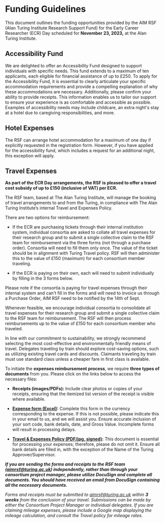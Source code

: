 # Funding Guidelines

This document outlines the funding opportunities provided by the AIM RSF (Alan Turing Institute Research Support Fund) for the Early Career Researcher (ECR) Day scheduled for **November 23, 2023,** at the Alan Turing Institute.

## Accessibility Fund
We are delighted to offer an Accessibility Fund designed to support individuals with specific needs. This fund extends to a maximum of ten applicants, each eligible for financial assistance of up to £250. To apply for the Accessibility Fund, it is essential to clearly articulate your specific accommodation requirements and provide a compelling explanation of why these accommodations are necessary. Additionally, please confirm your ability to provide receipts. This information enables us to tailor our support to ensure your experience is as comfortable and accessible as possible. Examples of accessibility needs may include childcare, an extra night's stay at a hotel due to caregiving responsibilities, and more.

## Hotel Expenses
The RSF can arrange hotel accommodation for a maximum of one day if explicitly requested in the registration form. However, if you have applied for the accessibility fund, which includes a request for an additional night, this exception will apply.

## Travel Expenses
**As part of the ECR Day arrangements, the RSF is pleased to offer a travel cost subsidy of up to £150 (inclusive of VAT) per ECR.**

The RSF team, based at The Alan Turing Institute, will manage the booking of travel arrangements to and from the Turing, in compliance with The Alan Turing Institute’s internal Travel and Expenses Policy.

There are two options for reimbursement:

- If the ECR are purchasing tickets through their internal institution system, individual consortia are asked to collate all travel expenses for their research group and to submit a single collective claim to the RSF team for reimbursement via the three forms (not through a purchase order). Consortia will need to fill them only once. The value of the ticket should be in alignment with Turing Travel policy. RSF will then administer this to the value of £150 (maximum) for each consortium member traveling.

- If the ECR is paying on their own, each will need to submit individually by filling in the 3 forms below.

Please note if the consortia is paying for travel expenses through their internal system and can't fill in the forms and will need to invoice us through a Purchase Order, AIM RSF need to be notified by the 14th of Sept.

Whenever feasible, we encourage individual consortia to consolidate all travel expenses for their research group and submit a single collective claim to the RSF team for reimbursement. The RSF will then process reimbursements up to the value of £150 for each consortium member who traveled.

In line with our commitment to sustainability, we strongly recommend selecting the most cost-effective and environmentally friendly means of travel. Delegates traveling by train should explore cost-saving options, such as utilizing existing travel cards and discounts. Claimants traveling by train must use standard class unless a cheaper fare in first class is available.

To initiate the **expenses reimbursement process**, we require **three types of documents** from you. Please click on the links below to access the necessary files:

- **Receipts (images/PDFs):** Include clear photos or copies of your receipts, ensuring that the itemized list version of the receipt is visible where available.

- **[Expense form (Excel)](https://az659834.vo.msecnd.net/eventsairwesteuprod/production-uobevents-public/2662fbd88e3f40e09d5f4bc3ab9ae9c5):** Complete this form in the currency corresponding to the expense. If this is not possible, please indicate this in your email to us, and we will assist you. Ensure accurate inclusion of your sort code, bank details, date, and Gross Value. Incomplete forms will result in processing delays.

- **[Travel & Expenses Policy (PDF/jpg, signed)](https://az659834.vo.msecnd.net/eventsairwesteuprod/production-uobevents-public/55742e599b004367b24d306d7ad73916):** This document is essential for processing your expenses; therefore, please do not omit it. Ensure all bank details are filled in, with the exception of the Name of the Turing Approver/Supervisor.

**_If you are sending the forms and receipts to the RSF team (aimrsf@turing.ac.uk) independently, rather than through your consortium project manager, please utilize DocuSign and complete all documents. You should have received an email from DocuSign containing all the necessary documents._**

*Forms and receipts must be submitted to aimrsf@turing.ac.uk within __3 weeks__ from the conclusion of your travel. Submissions can be made by either the Consortium Project Manager or individual delegates. If you are claiming mileage expenses, please include a Google map displaying the mileage calculation, and consult the Travel policy for mileage rates.*
